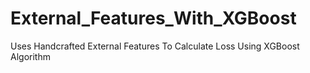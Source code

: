 # External_Features_With_XGBoost
Uses Handcrafted External Features To Calculate Loss Using XGBoost Algorithm
